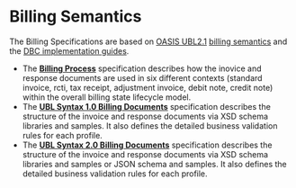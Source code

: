 # Billing Semantics

The Billing Specifications are based on [OASIS UBL2.1](http://docs.oasis-open.org/ubl/UBL-2.1.html) [billing semantics](http://docs.oasis-open.org/ubl/os-UBL-2.1/UBL-2.1.html#S-BILLING) and the [DBC implementation guides](https://github.com/ausdigital/ausdigital-syn-v1/blob/master/docs/eInvoicing_Implementation_Guide_v1.0.pdf).

* The **[Billing Process](/docs/Billing-Process.md)** specification describes how the inovice and response documents are used in six different contexts (standard invoice, rcti, tax receipt, adjustment invoice, debit note, credit note) within the overall billing state lifecycle model. 
* The **[UBL Syntax 1.0 Billing Documents](/docs/Billing-Documents-SYN-V1.md)** specification describes the structure of the invoice and response documents via XSD schema libraries and samples.  It also defines the detailed business validation rules for each profile.
* The **[UBL Syntax 2.0 Billing Documents](/docs/Billing-Documents-SYN.md)** specification describes the structure of the invoice and response documents via XSD schema libraries and samples or JSON schema and samples.  It also defines the detailed business validation rules for each profile.




